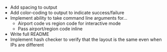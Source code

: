 - Add spacing to output
- Add color-coding to output to indicate success/failure
- Implement ability to take command line arguments for...
    - Airport code vs region code for interactive mode
    - Pass airport/region code inline
- Write full README
- Implement hash checker to verify that the layout is the same even when IPs are different
